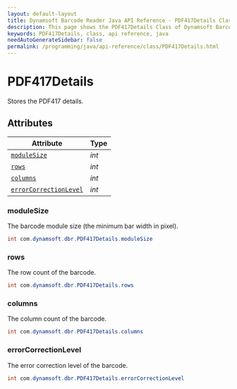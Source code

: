 ```yaml
---
layout: default-layout
title: Dynamsoft Barcode Reader Java API Reference - PDF417Details Class
description: This page shows the PDF417Details Class of Dynamsoft Barcode Reader for Java SDK API Reference.
keywords: PDF417Details, class, api reference, java
needAutoGenerateSidebar: false
permalink: /programming/java/api-reference/class/PDF417Details.html
---
```



# PDF417Details
Stores the PDF417 details.
  

## Attributes
  
| Attribute | Type |
|---------- | ---- |
| [`moduleSize`](#modulesize) | *int* |
| [`rows`](#rows) | *int* |
| [`columns`](#columns) | *int* |
| [`errorCorrectionLevel`](#errorcorrectionlevel) | *int* |


### moduleSize
The barcode module size (the minimum bar width in pixel).
```java
int com.dynamsoft.dbr.PDF417Details.moduleSize
```

### rows
The row count of the barcode.
```java
int com.dynamsoft.dbr.PDF417Details.rows
```

### columns
The column count of the barcode.
```java
int com.dynamsoft.dbr.PDF417Details.columns
```

### errorCorrectionLevel
The error correction level of the barcode.
```java
int com.dynamsoft.dbr.PDF417Details.errorCorrectionLevel
```
